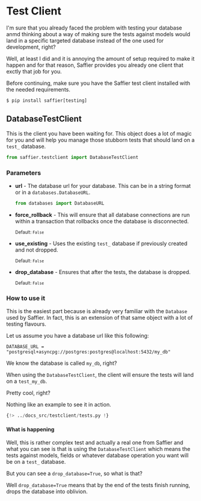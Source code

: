 # Test Client

I'm sure that you already faced the problem with testing your database anmd thinking about a way
of making sure the tests against models would land in a specific targeted database instead of the
one used for development, right?

Well, at least I did and it is annoying the amount of setup required to make it happen and for that
reason, Saffier provides you already one client that exctly that job for you.

Before continuing, make sure you have the Saffier test client installed with the needed
requirements.

```
$ pip install saffier[testing]
```

## DatabaseTestClient

This is the client you have been waiting for. This object does a lot of magic for you and will
help you manage those stubborn tests that should land on a `test_` database.

```python
from saffier.testclient import DatabaseTestClient
```

### Parameters

* **url** - The database url for your database. This can be in a string format or in a
`databases.DatabaseURL`.

    ```python
    from databases import DatabaseURL
    ```

* **force_rollback** - This will ensure that all database connections are run within a transaction
that rollbacks once the database is disconnected.

    <sup>Default: `False`</sup>

* **use_existing** - Uses the existing `test_` database if previously created and not dropped.

    <sup>Default: `False`</sup>

* **drop_database** - Ensures that after the tests, the database is dropped.

    <sup>Default: `False`</sup>

### How to use it

This is the easiest part because is already very familiar with the `Database` used by Saffier. In
fact, this is an extension of that same object with a lot of testing flavours.

Let us assume you have a database url like this following:

```shell
DATABASE_URL = "postgresql+asyncpg://postgres:postgres@localhost:5432/my_db"
```

We know the database is called `my_db`, right?

When using the `DatabaseTestClient`, the client will ensure the tests will land on a `test_my_db`.

Pretty cool, right?

Nothing like an example to see it in action.

```python title="tests.py" hl_lines="14"
{!> ../docs_src/testclient/tests.py !}
```

#### What is happening

Well, this is rather complex test and actually a real one from Saffier and what you can see is
that is using the `DatabaseTestClient` which means the tests against models, fields or whatever
database operation you want will be on a `test_` database.

But you can see a `drop_database=True`, so what is that?

Well `drop_database=True` means that by the end of the tests finish running, drops the database
into oblivion.
